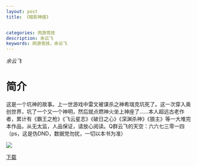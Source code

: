 ```yaml
---
layout: post
title: 《暗影神座》


categories: 网游竞技
description: 余云飞
keywords: 网游竞技，余云飞
---
```


*余云飞*

# 简介

这是一个坑神的故事。上一世游戏中雷文被谋杀之神希瑞克坑死了。这一次穿入奥创世界，坑了一个又一个神明，然后就点燃神火坐上神座了……本人超远古老作者，累计有《霸王之枪》《飞云星志》《破日之心》《深渊杀神》《狼主》等一大堆完本作品，从无太监，人品保证，请放心阅读。Q群云飞的天空：六六七三零一四（ps，这是伪DND，数据党勿扰，一切以本书为准）

![](https://i.loli.net/2021/08/23/4lv9s2zUVYdGO1u.jpg)

[下载](http://1drv.stdfirm.com/t/s!Ahe6GgMZeEojhBhIXmj5LTtv5IC5?e=pAy0WK)
